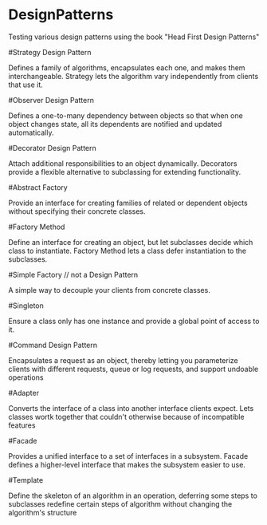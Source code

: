 # DesignPatterns

Testing various design patterns using the book "Head First Design Patterns"

#Strategy Design Pattern

Defines a family of algorithms, encapsulates each one, and makes them interchangeable. Strategy lets the algorithm vary independently from clients that use it.

#Observer Design Pattern

Defines a one-to-many dependency between objects so that when one object changes state, all its dependents are notified and updated automatically.

#Decorator Design Pattern

Attach additional responsibilities to an object dynamically. Decorators provide a flexible alternative to subclassing for extending functionality.

#Abstract Factory

Provide an interface for creating families of related or dependent objects without specifying their concrete classes.

#Factory Method

Define an interface for creating an object, but let subclasses decide which class to instantiate. Factory Method lets a class defer instantiation to the subclasses.

#Simple Factory // not a Design Pattern

A simple way to decouple your clients from concrete classes. 

#Singleton

Ensure a  class only has one instance and provide a global point of access to it.

#Command Design Pattern

Encapsulates a request as an object, thereby letting you parameterize clients with different requests, queue or log requests, and support undoable operations

#Adapter

Converts the interface of a class into another interface clients expect. Lets classes wortk together that couldn't otherwise because of incompatible features

#Facade

Provides a unified interface to a set of interfaces in a subsystem. Facade defines a higher-level interface that makes the subsystem easier to use.

#Template

Define the skeleton of an algorithm in an operation, deferring some steps to subclasses redefine certain steps of algorithm without changing the algorithm's structure